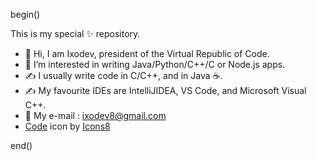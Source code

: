 begin()

This is my special ✨ repository.
- 👋 Hi, I am Ixodev, president of the Virtual Republic of Code.
- 👀 I’m interested in writing Java/Python/C++/C or Node.js apps.
- ✍️ I usually write code in C/C++, and in Java ☕.
- ✍️ My favourite IDEs are IntelliJIDEA, VS Code, and Microsoft Visual C++.
- 📧 My e-mail : ixodev8@gmail.com
- <a target="_blank" href="https://icons8.com/icon/19293/code">Code</a> icon by <a target="_blank" href="https://icons8.com">Icons8</a>

end()
<!--
ixodev/ixodev is a ✨ special ✨ repository because its `README.md` (this file) appears on your GitHub profile.
You can click the Preview link to take a look at your changes.
-->

